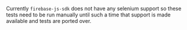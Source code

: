 Currently `firebase-js-sdk` does not have any selenium support so these
tests need to be run manually until such a time that support is made available
and tests are ported over.
